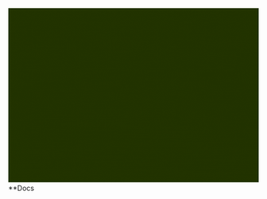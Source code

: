<img src="https://github.com/JerrymiahPM/veri-bot/blob/main/Sun%20coins.gif" width="1000" height="350"/>
**Docs
